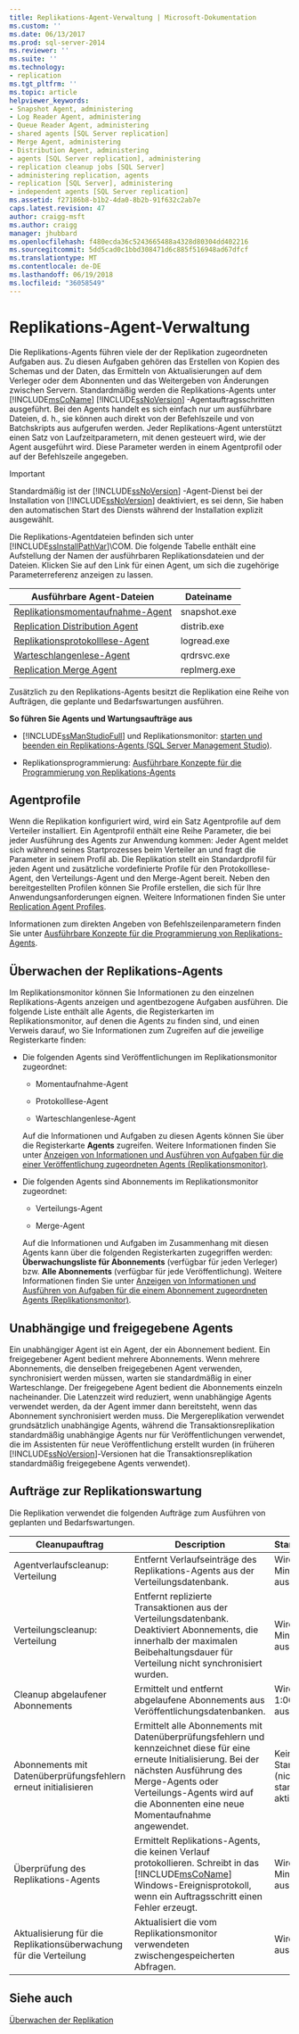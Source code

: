 ```yaml
---
title: Replikations-Agent-Verwaltung | Microsoft-Dokumentation
ms.custom: ''
ms.date: 06/13/2017
ms.prod: sql-server-2014
ms.reviewer: ''
ms.suite: ''
ms.technology:
- replication
ms.tgt_pltfrm: ''
ms.topic: article
helpviewer_keywords:
- Snapshot Agent, administering
- Log Reader Agent, administering
- Queue Reader Agent, administering
- shared agents [SQL Server replication]
- Merge Agent, administering
- Distribution Agent, administering
- agents [SQL Server replication], administering
- replication cleanup jobs [SQL Server]
- administering replication, agents
- replication [SQL Server], administering
- independent agents [SQL Server replication]
ms.assetid: f27186b8-b1b2-4da0-8b2b-91f632c2ab7e
caps.latest.revision: 47
author: craigg-msft
ms.author: craigg
manager: jhubbard
ms.openlocfilehash: f480ecda36c5243665488a4328d80304dd402216
ms.sourcegitcommit: 5dd5cad0c1bbd308471d6c885f516948ad67dfcf
ms.translationtype: MT
ms.contentlocale: de-DE
ms.lasthandoff: 06/19/2018
ms.locfileid: "36058549"
---
```

# <a name="replication-agent-administration"></a>Replikations-Agent-Verwaltung
  Die Replikations-Agents führen viele der der Replikation zugeordneten Aufgaben aus. Zu diesen Aufgaben gehören das Erstellen von Kopien des Schemas und der Daten, das Ermitteln von Aktualisierungen auf dem Verleger oder dem Abonnenten und das Weitergeben von Änderungen zwischen Servern. Standardmäßig werden die Replikations-Agents unter [!INCLUDE[msCoName](../../../includes/msconame-md.md)] [!INCLUDE[ssNoVersion](../../../includes/ssnoversion-md.md)] -Agentauftragsschritten ausgeführt. Bei den Agents handelt es sich einfach nur um ausführbare Dateien, d. h., sie können auch direkt von der Befehlszeile und von Batchskripts aus aufgerufen werden. Jeder Replikations-Agent unterstützt einen Satz von Laufzeitparametern, mit denen gesteuert wird, wie der Agent ausgeführt wird. Diese Parameter werden in einem Agentprofil oder auf der Befehlszeile angegeben.  
  
> [!IMPORTANT]  
>  Standardmäßig ist der [!INCLUDE[ssNoVersion](../../../includes/ssnoversion-md.md)] -Agent-Dienst bei der Installation von [!INCLUDE[ssNoVersion](../../../includes/ssnoversion-md.md)] deaktiviert, es sei denn, Sie haben den automatischen Start des Diensts während der Installation explizit ausgewählt.  
  
 Die Replikations-Agentdateien befinden sich unter [!INCLUDE[ssInstallPathVar](../../../includes/ssinstallpathvar-md.md)]\COM. Die folgende Tabelle enthält eine Aufstellung der Namen der ausführbaren Replikationsdateien und der Dateien. Klicken Sie auf den Link für einen Agent, um sich die zugehörige Parameterreferenz anzeigen zu lassen.  
  
|Ausführbare Agent-Dateien|Dateiname|  
|----------------------|---------------|  
|[Replikationsmomentaufnahme-Agent](replication-snapshot-agent.md)|snapshot.exe|  
|[Replication Distribution Agent](replication-distribution-agent.md)|distrib.exe|  
|[Replikationsprotokolllese-Agent](replication-log-reader-agent.md)|logread.exe|  
|[Warteschlangenlese-Agent](replication-queue-reader-agent.md)|qrdrsvc.exe|  
|[Replication Merge Agent](replication-merge-agent.md)|replmerg.exe|  
  
 Zusätzlich zu den Replikations-Agents besitzt die Replikation eine Reihe von Aufträgen, die geplante und Bedarfswartungen ausführen.  
  
 **So führen Sie Agents und Wartungsaufträge aus**  
  
-   [!INCLUDE[ssManStudioFull](../../../includes/ssmanstudiofull-md.md)] und Replikationsmonitor: [starten und beenden ein Replikations-Agents &#40;SQL Server Management Studio&#41;](start-and-stop-a-replication-agent-sql-server-management-studio.md).  
  
-   Replikationsprogrammierung: [Ausführbare Konzepte für die Programmierung von Replikations-Agents](../concepts/replication-agent-executables-concepts.md)  
  
## <a name="agent-profiles"></a>Agentprofile  
 Wenn die Replikation konfiguriert wird, wird ein Satz Agentprofile auf dem Verteiler installiert. Ein Agentprofil enthält eine Reihe Parameter, die bei jeder Ausführung des Agents zur Anwendung kommen: Jeder Agent meldet sich während seines Startprozesses beim Verteiler an und fragt die Parameter in seinem Profil ab. Die Replikation stellt ein Standardprofil für jeden Agent und zusätzliche vordefinierte Profile für den Protokolllese-Agent, den Verteilungs-Agent und den Merge-Agent bereit. Neben den bereitgestellten Profilen können Sie Profile erstellen, die sich für Ihre Anwendungsanforderungen eignen. Weitere Informationen finden Sie unter [Replication Agent Profiles](replication-agent-profiles.md).  
  
 Informationen zum direkten Angeben von Befehlszeilenparametern finden Sie unter [ Ausführbare Konzepte für die Programmierung von Replikations-Agents](../concepts/replication-agent-executables-concepts.md).  
  
## <a name="monitoring-replication-agents"></a>Überwachen der Replikations-Agents  
 Im Replikationsmonitor können Sie Informationen zu den einzelnen Replikations-Agents anzeigen und agentbezogene Aufgaben ausführen. Die folgende Liste enthält alle Agents, die Registerkarten im Replikationsmonitor, auf denen die Agents zu finden sind, und einen Verweis darauf, wo Sie Informationen zum Zugreifen auf die jeweilige Registerkarte finden:  
  
-   Die folgenden Agents sind Veröffentlichungen im Replikationsmonitor zugeordnet:  
  
    -   Momentaufnahme-Agent  
  
    -   Protokolllese-Agent  
  
    -   Warteschlangenlese-Agent  
  
     Auf die Informationen und Aufgaben zu diesen Agents können Sie über die Registerkarte **Agents** zugreifen. Weitere Informationen finden Sie unter [Anzeigen von Informationen und Ausführen von Aufgaben für die einer Veröffentlichung zugeordneten Agents &#40;Replikationsmonitor&#41;](../monitor/view-information-and-perform-tasks-for-publication-agents.md).  
  
-   Die folgenden Agents sind Abonnements im Replikationsmonitor zugeordnet:  
  
    -   Verteilungs-Agent  
  
    -   Merge-Agent  
  
     Auf die Informationen und Aufgaben im Zusammenhang mit diesen Agents kann über die folgenden Registerkarten zugegriffen werden: **Überwachungsliste für Abonnements** (verfügbar für jeden Verleger) bzw. **Alle Abonnements** (verfügbar für jede Veröffentlichung). Weitere Informationen finden Sie unter [Anzeigen von Informationen und Ausführen von Aufgaben für die einem Abonnement zugeordneten Agents &#40;Replikationsmonitor&#41;](../monitor/view-information-and-perform-tasks-for-subscription-agents.md).  
  
## <a name="independent-and-shared-agents"></a>Unabhängige und freigegebene Agents  
 Ein unabhängiger Agent ist ein Agent, der ein Abonnement bedient. Ein freigegebener Agent bedient mehrere Abonnements. Wenn mehrere Abonnements, die denselben freigegebenen Agent verwenden, synchronisiert werden müssen, warten sie standardmäßig in einer Warteschlange. Der freigegebene Agent bedient die Abonnements einzeln nacheinander. Die Latenzzeit wird reduziert, wenn unabhängige Agents verwendet werden, da der Agent immer dann bereitsteht, wenn das Abonnement synchronisiert werden muss. Die Mergereplikation verwendet grundsätzlich unabhängige Agents, während die Transaktionsreplikation standardmäßig unabhängige Agents nur für Veröffentlichungen verwendet, die im Assistenten für neue Veröffentlichung erstellt wurden (in früheren [!INCLUDE[ssNoVersion](../../../includes/ssnoversion-md.md)]-Versionen hat die Transaktionsreplikation standardmäßig freigegebene Agents verwendet).  
  
## <a name="replication-maintenance-jobs"></a>Aufträge zur Replikationswartung  
 Die Replikation verwendet die folgenden Aufträge zum Ausführen von geplanten und Bedarfswartungen.  
  
|Cleanupauftrag|Description|Standardzeitplan|  
|------------------|-----------------|----------------------|  
|Agentverlaufscleanup: Verteilung|Entfernt Verlaufseinträge des Replikations-Agents aus der Verteilungsdatenbank.|Wird alle zehn Minuten ausgeführt.|  
|Verteilungscleanup: Verteilung|Entfernt replizierte Transaktionen aus der Verteilungsdatenbank. Deaktiviert Abonnements, die innerhalb der maximalen Beibehaltungsdauer für Verteilung nicht synchronisiert wurden.|Wird alle zehn Minuten ausgeführt.|  
|Cleanup abgelaufener Abonnements|Ermittelt und entfernt abgelaufene Abonnements aus Veröffentlichungsdatenbanken.|Wird täglich um 1:00 Uhr nachts ausgeführt.|  
|Abonnements mit Datenüberprüfungsfehlern erneut initialisieren|Ermittelt alle Abonnements mit Datenüberprüfungsfehlern und kennzeichnet diese für eine erneute Initialisierung. Bei der nächsten Ausführung des Merge-Agents oder Verteilungs-Agents wird auf die Abonnenten eine neue Momentaufnahme angewendet.|Kein Standardzeitplan (nicht standardmäßig aktiviert).|  
|Überprüfung des Replikations-Agents|Ermittelt Replikations-Agents, die keinen Verlauf protokollieren. Schreibt in das [!INCLUDE[msCoName](../../../includes/msconame-md.md)] Windows-Ereignisprotokoll, wenn ein Auftragsschritt einen Fehler erzeugt.|Wird alle zehn Minuten ausgeführt.|  
|Aktualisierung für die Replikationsüberwachung für die Verteilung|Aktualisiert die vom Replikationsmonitor verwendeten zwischengespeicherten Abfragen.|Wird fortlaufend ausgeführt.|  
  
## <a name="see-also"></a>Siehe auch  
 [Überwachen der Replikation](../monitoring-replication.md)  
  
  